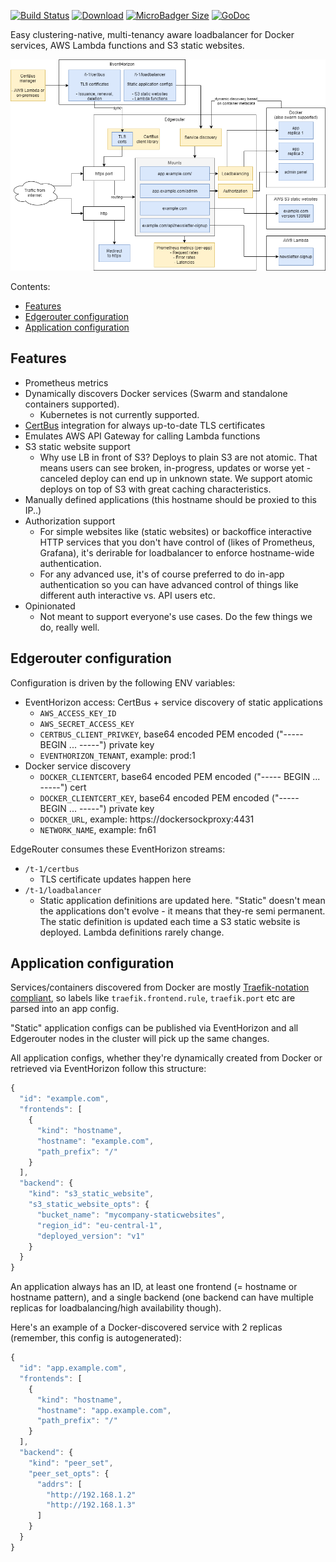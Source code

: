 [![Build Status](https://img.shields.io/travis/function61/edgerouter.svg?style=for-the-badge)](https://travis-ci.org/function61/edgerouter)
[![Download](https://img.shields.io/badge/Download-bintray%20latest-blue.svg?style=for-the-badge)](https://bintray.com/function61/dl/edgerouter/_latestVersion#files)
[![MicroBadger Size](https://img.shields.io/microbadger/image-size/fn61/edgerouter.svg?style=for-the-badge&label=Docker+image)](https://hub.docker.com/r/fn61/edgerouter/)
[![GoDoc](https://img.shields.io/badge/godoc-reference-5272B4.svg?style=for-the-badge)](https://pkg.go.dev/github.com/function61/edgerouter)

Easy clustering-native, multi-tenancy aware loadbalancer for Docker services, AWS Lambda
functions and S3 static websites.

![Architecture drawing](docs/architecture.png)

Contents:

- [Features](#features)
- [Edgerouter configuration](#edgerouter-configuration)
- [Application configuration](#application-configuration)


Features
--------

- Prometheus metrics
- Dynamically discovers Docker services (Swarm and standalone containers supported).
  * Kubernetes is not currently supported.
- [CertBus](https://github.com/function61/certbus) integration for always up-to-date TLS
  certificates
- Emulates AWS API Gateway for calling Lambda functions
- S3 static website support
  * Why use LB in front of S3? Deploys to plain S3 are not atomic. That means users can
    see broken, in-progress, updates or worse yet - canceled deploy can end up in unknown
    state. We support atomic deploys on top of S3 with great caching characteristics.
- Manually defined applications (this hostname should be proxied to this IP..)
- Authorization support
  * For simple websites like (static websites) or backoffice interactive HTTP services that
    you don't have control of (likes of Prometheus, Grafana), it's derirable for loadbalancer
    to enforce hostname-wide authentication.
  * For any advanced use, it's of course preferred to do in-app authentication so you can
    have advanced control of things like different auth interactive vs. API users etc.
- Opinionated
  * Not meant to support everyone's use cases. Do the few things we do, really well.


Edgerouter configuration
------------------------

Configuration is driven by the following ENV variables:

- EventHorizon access: CertBus + service discovery of static applications
  * `AWS_ACCESS_KEY_ID`
  * `AWS_SECRET_ACCESS_KEY`
  * `CERTBUS_CLIENT_PRIVKEY`, base64 encoded PEM encoded ("----- BEGIN ... -----") private key
  * `EVENTHORIZON_TENANT`, example: prod:1
- Docker service discovery
  * `DOCKER_CLIENTCERT`, base64 encoded PEM encoded ("----- BEGIN ... -----") cert
  * `DOCKER_CLIENTCERT_KEY`, base64 encoded PEM encoded ("----- BEGIN ... -----") private key
  * `DOCKER_URL`, example: https://dockersockproxy:4431
  * `NETWORK_NAME`, example: fn61

EdgeRouter consumes these EventHorizon streams:

- `/t-1/certbus`
  * TLS certificate updates happen here
- `/t-1/loadbalancer`
  * Static application definitions are updated here. "Static" doesn't mean the applications
    don't evolve - it means that they-re semi permanent. The static definition is updated
    each time a S3 static website is deployed. Lambda definitions rarely change.


Application configuration
-------------------------

Services/containers discovered from Docker are mostly
[Traefik-notation compliant](https://docs.traefik.io/v1.7/configuration/backends/docker/),
so labels like `traefik.frontend.rule`, `traefik.port` etc are parsed into an app config.

"Static" application configs can be published via EventHorizon and all Edgerouter nodes in
the cluster will pick up the same changes.

All application configs, whether they're dynamically created from Docker or retrieved via
EventHorizon follow this structure:

```javascript
{
  "id": "example.com",
  "frontends": [
    {
      "kind": "hostname",
      "hostname": "example.com",
      "path_prefix": "/"
    }
  ],
  "backend": {
    "kind": "s3_static_website",
    "s3_static_website_opts": {
      "bucket_name": "mycompany-staticwebsites",
      "region_id": "eu-central-1",
      "deployed_version": "v1"
    }
  }
}
```

An application always has an ID, at least one frontend (= hostname or hostname pattern),
and a single backend (one backend can have multiple replicas for loadbalancing/high
availability though).

Here's an example of a Docker-discovered service with 2 replicas (remember, this config is
autogenerated):

```javascript
{
  "id": "app.example.com",
  "frontends": [
    {
      "kind": "hostname",
      "hostname": "app.example.com",
      "path_prefix": "/"
    }
  ],
  "backend": {
    "kind": "peer_set",
    "peer_set_opts": {
      "addrs": [
        "http://192.168.1.2"
        "http://192.168.1.3"
      ]
    }
  }
}
```
